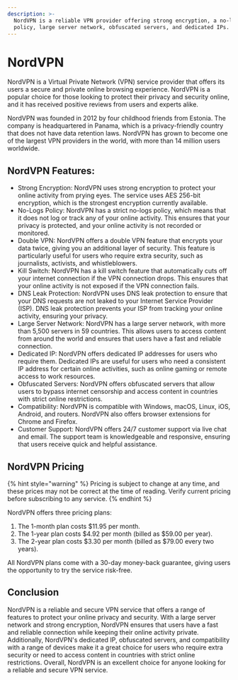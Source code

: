 ```yaml
---
description: >-
  NordVPN is a reliable VPN provider offering strong encryption, a no-logs
  policy, large server network, obfuscated servers, and dedicated IPs.
---
```


# NordVPN

NordVPN is a Virtual Private Network (VPN) service provider that offers its users a secure and private online browsing experience. NordVPN is a popular choice for those looking to protect their privacy and security online, and it has received positive reviews from users and experts alike.

NordVPN was founded in 2012 by four childhood friends from Estonia. The company is headquartered in Panama, which is a privacy-friendly country that does not have data retention laws. NordVPN has grown to become one of the largest VPN providers in the world, with more than 14 million users worldwide.

## NordVPN Features:

* Strong Encryption: NordVPN uses strong encryption to protect your online activity from prying eyes. The service uses AES 256-bit encryption, which is the strongest encryption currently available.
* No-Logs Policy: NordVPN has a strict no-logs policy, which means that it does not log or track any of your online activity. This ensures that your privacy is protected, and your online activity is not recorded or monitored.
* Double VPN: NordVPN offers a double VPN feature that encrypts your data twice, giving you an additional layer of security. This feature is particularly useful for users who require extra security, such as journalists, activists, and whistleblowers.
* Kill Switch: NordVPN has a kill switch feature that automatically cuts off your internet connection if the VPN connection drops. This ensures that your online activity is not exposed if the VPN connection fails.
* DNS Leak Protection: NordVPN uses DNS leak protection to ensure that your DNS requests are not leaked to your Internet Service Provider (ISP). DNS leak protection prevents your ISP from tracking your online activity, ensuring your privacy.
* Large Server Network: NordVPN has a large server network, with more than 5,500 servers in 59 countries. This allows users to access content from around the world and ensures that users have a fast and reliable connection.
* Dedicated IP: NordVPN offers dedicated IP addresses for users who require them. Dedicated IPs are useful for users who need a consistent IP address for certain online activities, such as online gaming or remote access to work resources.
* Obfuscated Servers: NordVPN offers obfuscated servers that allow users to bypass internet censorship and access content in countries with strict online restrictions.
* Compatibility: NordVPN is compatible with Windows, macOS, Linux, iOS, Android, and routers. NordVPN also offers browser extensions for Chrome and Firefox.
* Customer Support: NordVPN offers 24/7 customer support via live chat and email. The support team is knowledgeable and responsive, ensuring that users receive quick and helpful assistance.

## NordVPN Pricing

{% hint style="warning" %}
Pricing is subject to change at any time, and these prices may not be correct at the time of reading. Verify current pricing before subscribing to any service.
{% endhint %}

NordVPN offers three pricing plans:

1. The 1-month plan costs $11.95 per month.
2. The 1-year plan costs $4.92 per month (billed as $59.00 per year).
3. The 2-year plan costs $3.30 per month (billed as $79.00 every two years).

All NordVPN plans come with a 30-day money-back guarantee, giving users the opportunity to try the service risk-free.

## Conclusion

NordVPN is a reliable and secure VPN service that offers a range of features to protect your online privacy and security. With a large server network and strong encryption, NordVPN ensures that users have a fast and reliable connection while keeping their online activity private. Additionally, NordVPN's dedicated IP, obfuscated servers, and compatibility with a range of devices make it a great choice for users who require extra security or need to access content in countries with strict online restrictions. Overall, NordVPN is an excellent choice for anyone looking for a reliable and secure VPN service.
